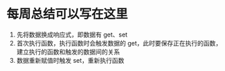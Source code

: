 # 每周总结可以写在这里

1. 先将数据换成响应式，即数据有 get、set
2. 首次执行函数，执行函数时会触发数据的 get，此时要保存正在执行的函数，建立执行的函数和触发的数据间的关系
3. 数据重新赋值时触发 set，重新执行函数